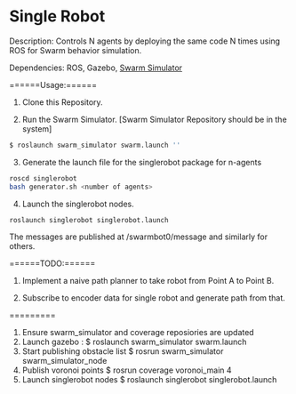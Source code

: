 # Single Robot
Description: Controls N agents by deploying the same code N times using ROS for Swarm behavior simulation.

Dependencies: ROS, Gazebo, [Swarm Simulator](https://github.com/Swarm-IITKgp/swarm_simulator)

======Usage:======

1. Clone this Repository.

2. Run the Swarm Simulator. [Swarm Simulator Repository should be in the system]
	
```sh
$ roslaunch swarm_simulator swarm.launch ''
```

3. Generate the launch file for the singlerobot package for n-agents

```sh
roscd singlerobot
bash generator.sh <number of agents>
```

4. Launch the singlerobot nodes.

```sh
roslaunch singlerobot singlerobot.launch 
```

The messages are published at /swarmbot0/message and similarly for others.

======TODO:======


1. Implement a naive path planner to take robot from Point A to Point B.

2. Subscribe to encoder data for single robot and generate path from that.




=========
1. Ensure swarm_simulator and coverage reposiories are updated
2. Launch gazebo :
	$ roslaunch swarm_simulator swarm.launch
3. Start publishing obstacle list
	$ rosrun swarm_simulator swarm_simulator_node
4. Publish voronoi points
	$ rosrun coverage voronoi_main 4
5. Launch singlerobot nodes
	$ roslaunch singlerobot singlerobot.launch

